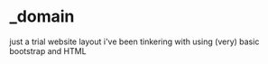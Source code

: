 # _domain
just a trial website layout i've been tinkering with
using (very) basic bootstrap and HTML
